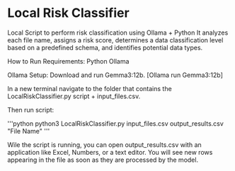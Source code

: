 # Local Risk Classifier
Local Script to perform risk classification using Ollama + Python
It analyzes each file name, assigns a risk score, determines a data classification level based on a predefined schema, and identifies potential data types.

How to Run
Requirements:
Python
Ollama

Ollama Setup:
Download and run Gemma3:12b. [Ollama run Gemma3:12b]

In a new terminal navigate to the folder that contains the LocalRiskClassifier.py script + input_files.csv. 

Then run script: 

'''python
python3 LocalRiskClassifier.py input_files.csv output_results.csv "File Name"
'''

Wile the script is running, you can open output_results.csv with an application like Excel, Numbers, or a text editor. You will see new rows appearing in the file as soon as they are processed by the model.

